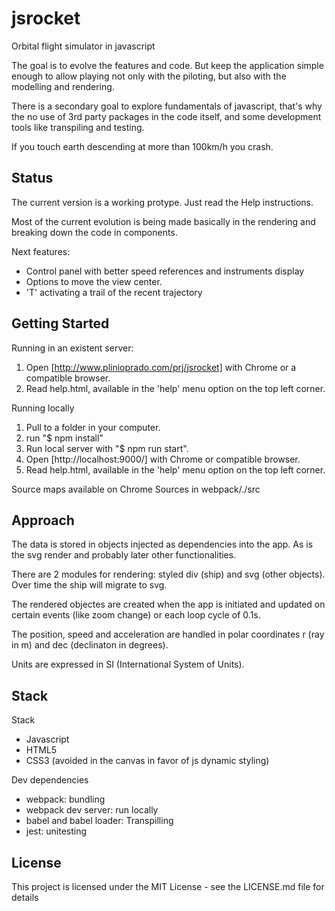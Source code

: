 # jsrocket

Orbital flight simulator in javascript

The goal is to evolve the features and code. But keep the application simple enough to allow playing not only with the piloting, but also with the modelling and rendering.

There is a secondary goal to explore fundamentals of javascript, that's why the no use of 3rd party packages in the code itself, and some development tools like transpiling and testing.

If you touch earth descending at more than 100km/h you crash.

## Status

The current version is a working protype. Just read the Help instructions.

Most of the current evolution is being made basically in the rendering and breaking down the code in components.

Next features:

* Control panel with better speed references and instruments display
* Options to move the view center.
* 'T' activating a trail of the recent trajectory

## Getting Started

Running in an existent server:

1. Open [http://www.plinioprado.com/prj/jsrocket] with Chrome or a compatible browser.
2. Read help.html, available in the 'help' menu option on the top left corner.

Running locally

1. Pull to a folder in your computer.
2. run "$ npm install"
3. Run local server with "$ npm run start".
4. Open [http://localhost:9000/] with Chrome or compatible browser.
5. Read help.html, available in the 'help' menu option on the top left corner.

Source maps available on Chrome Sources in webpack/./src

## Approach

The data is stored in objects injected as dependencies into the app. As is the svg render and probably later other functionalities.

There are 2 modules for rendering: styled div (ship) and svg (other objects). Over time the ship will migrate to svg.

The rendered objectes are created when the app is initiated and updated on certain events (like zoom change) or each loop cycle of 0.1s.

The position, speed and acceleration are handled in polar coordinates r (ray in m) and dec (declinaton in degrees).

Units are expressed in SI (International System of Units).

## Stack

Stack

* Javascript
* HTML5
* CSS3 (avoided in the canvas in favor of js dynamic styling)

Dev dependencies

* webpack: bundling
* webpack dev server: run locally
* babel and babel loader: Transpilling
* jest: unitesting

## License

This project is licensed under the MIT License - see the LICENSE.md file for details
